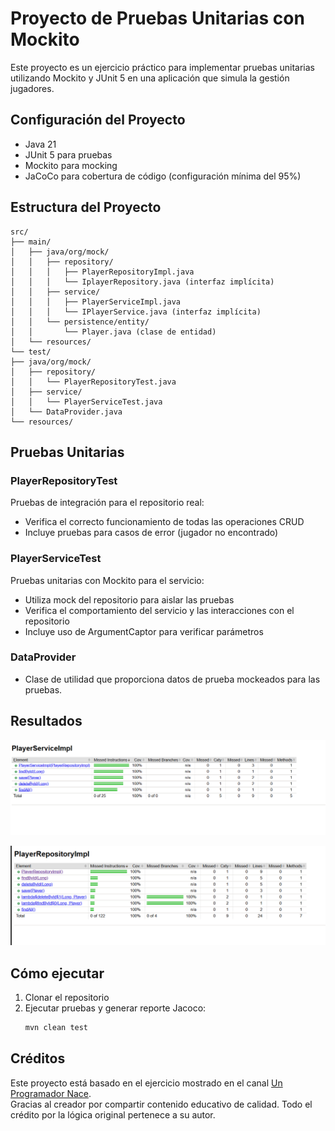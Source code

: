 # Proyecto de Pruebas Unitarias con Mockito


Este proyecto es un ejercicio práctico para implementar pruebas unitarias utilizando Mockito y JUnit 5 en una aplicación que simula la gestión jugadores.

## Configuración del Proyecto

- Java 21
- JUnit 5 para pruebas
- Mockito para mocking
- JaCoCo para cobertura de código (configuración mínima del 95%)

##  Estructura del Proyecto
```
src/
├── main/
│   ├── java/org/mock/
│   │   ├── repository/
│   │   │   ├── PlayerRepositoryImpl.java
│   │   │   └── IplayerRepository.java (interfaz implícita)
│   │   ├── service/
│   │   │   ├── PlayerServiceImpl.java
│   │   │   └── IPlayerService.java (interfaz implícita)
│   │   └── persistence/entity/
│   │       └── Player.java (clase de entidad)
│   └── resources/
└── test/
├── java/org/mock/
│   ├── repository/
│   │   └── PlayerRepositoryTest.java
│   ├── service/
│   │   └── PlayerServiceTest.java
│   └── DataProvider.java
└── resources/
```
## Pruebas Unitarias

### PlayerRepositoryTest
Pruebas de integración para el repositorio real:
- Verifica el correcto funcionamiento de todas las operaciones CRUD
- Incluye pruebas para casos de error (jugador no encontrado)

### PlayerServiceTest
Pruebas unitarias con Mockito para el servicio:
- Utiliza mock del repositorio para aislar las pruebas
- Verifica el comportamiento del servicio y las interacciones con el repositorio
- Incluye uso de ArgumentCaptor para verificar parámetros

### DataProvider
- Clase de utilidad que proporciona datos de prueba mockeados para las pruebas.

## Resultados 
![img.png](docs/img.png)

![img_1.png](docs/img_1.png)


##  Cómo ejecutar

1. Clonar el repositorio
2. Ejecutar pruebas y generar reporte Jacoco:
   ```bash
   mvn clean test

## Créditos

Este proyecto está basado en el ejercicio mostrado en el canal [Un Programador Nace](https://youtube.com/@unprogramadornace).  
Gracias al creador por compartir contenido educativo de calidad.
Todo el crédito por la lógica original pertenece a su autor.